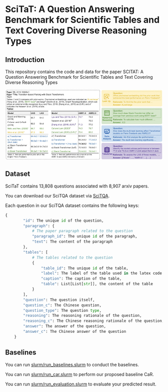 # SciTaT: A Question Answering Benchmark for Scientific Tables and Text Covering Diverse Reasoning Types

## Introduction
This repository contains the code and data for the paper SCITAT: A Question Answering Benchmark for Scientific Tables and Text Covering Diverse Reasoning Types

![The examples of SciTaT](./figures/intro.jpg)

## Dataset

SciTaT contains 13,808 questions associated with 8,907 arxiv papers.

You can download our SciTQA dataset via [SciTQA](./dataset).

Each question in our SciTQA dataset contains the following keys:
```python
{
        "id": The unique id of the question,
        "paragraph": {               
            # The paper paragraph related to the question
            "paragraph_id": The unique id of the paragraph,
            "text": The content of the paragraph
        },
        "tables": [                                                                                              
            # The tables related to the question
            {
                "table_id": The unique id of the table,
                "label": The label of the table used in the latex code of the paper,
                "caption": The caption of the table,
                "table": List[List[str]], the content of the table
            }
        ],
        "question": The question itself,
        "question_c": The Chinese question,
        "question_type": The question type,
        "reasoning": The reasoning rationale of the question,
        "reasoning_c": The Chinese reasoning rationale of the question,
        "answer": The answer of the question,
        "answer_c": The Chinese answer of the question
    }

```

## Baselines

You can run [slurm/run_baselines.slurm](slurm/run_baselines.slurm) to conduct the baselines.

You can run [slurm/run_car.slurm](slurm/run_car.slurm) to perform our proposed baseline CaR.

You can run [slurm/run_evaluation.slurm](slurm/run_evaluation.slurm) to evaluate your predicted result.

